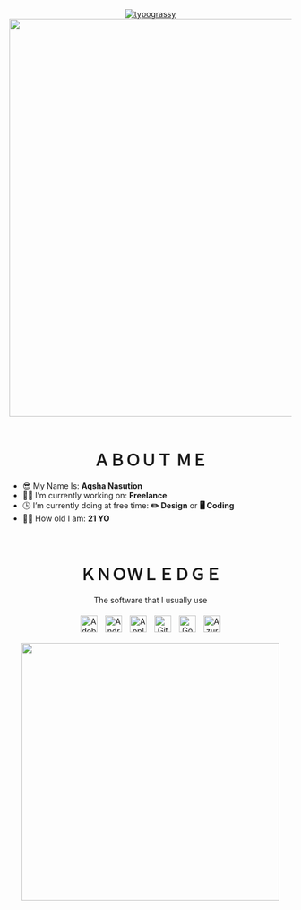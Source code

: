 <div align="center">
  <a href="https://github.com/kawarimidoll/typograssy">
    <img alt="typograssy" src="https://typograssy.deno.dev/api?text=AQSHA%20NASUTION&l0=none&l1=800080&bg=000000&frame=none&speed=100&comment=">
  </a>
</div>
<div align="center">
  <img width="710" height="auto" src="gojo-jujutsu-kaisen.gif">
</div>

<br>
<h1 align="center">ＡＢＯＵＴ ＭＥ</h1>
<ul>
  <li> 😎 My Name Is: <b>Aqsha Nasution</b></li>
  <li> 🙋‍♂️ I’m currently working on: <b>Freelance</b></li>
  <li> 🕒 I’m currently doing at free time: <b>✏️ Design</b> or <b>🖥️ Coding</b></li>
  <li> 🧑‍🎓 How old I am: <b>21 YO</b></li>
</ul>

<br>
<h1 align="center">ＫＮＯＷＬＥＤＧＥ</h1>
<div align="center">
  <p align = "center">The software that I usually use<br></p>
  <p align = "center">
    <img style="margin: 5px" src="https://img.shields.io/badge/-Adobe_Creative_Cloud-DA1F26?style=flat-square&logo=Adobe-Creative-Cloud&logoColor=white" alt="Adobe Creative Cloud" height="30" />  
    <img style="margin: 5px" src="https://img.shields.io/badge/-Android-3DDC84?style=flat-square&logo=Android&logoColor=black" alt="Android" height="30" />  
    <img style="margin: 5px" src="https://img.shields.io/badge/-Apple-999999?style=flat-square&logo=Apple&logoColor=white" alt="Apple" height="30" />  
    <img style="margin: 5px" src="https://img.shields.io/badge/-GitHub-181717?style=flat-square&logo=GitHub&logoColor=white" alt="Github" height="30" />  
    <img style="margin: 5px" src="https://img.shields.io/badge/-Google-4285F4?style=flat-square&logo=Google&logoColor=white" alt="Google" height="30" />  
    <img style="margin: 5px" src="https://img.shields.io/badge/-Microsoft_Azure-0089D6?style=flat-square&logo=Microsoft-Azure&logoColor=white" alt="Azure" height="30" />  
  </p>
  <img src = "Add-ons/AS.gif" width = "460px" height="auto" align="center">
</div>
